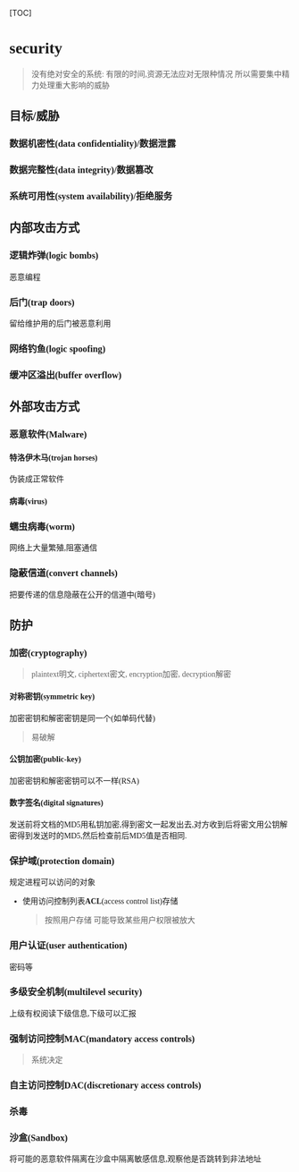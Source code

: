 [TOC]
<font face = "Consolas">

# security
> 没有绝对安全的系统: 有限的时间,资源无法应对无限种情况
  所以需要集中精力处理重大影响的威胁

## 目标/威胁
### 数据机密性(data confidentiality)/数据泄露
### 数据完整性(data integrity)/数据篡改
### 系统可用性(system availability)/拒绝服务

## 内部攻击方式
### 逻辑炸弹(logic bombs)
恶意编程
### 后门(trap doors)
留给维护用的后门被恶意利用
### 网络钓鱼(logic spoofing)
### 缓冲区溢出(buffer overflow)

## 外部攻击方式
### 恶意软件(Malware)
#### 特洛伊木马(trojan horses)
伪装成正常软件
#### 病毒(virus)
### 蠕虫病毒(worm)
网络上大量繁殖,阻塞通信
### 隐蔽信道(convert channels)
把要传递的信息隐蔽在公开的信道中(暗号)


## 防护
### 加密(cryptography)
> plaintext明文, ciphertext密文, encryption加密, decryption解密
#### 对称密钥(symmetric key)
加密密钥和解密密钥是同一个(如单码代替)
> 易破解
#### 公钥加密(public-key)
加密密钥和解密密钥可以不一样(RSA)
#### 数字签名(digital signatures)
发送前将文档的MD5用私钥加密,得到密文一起发出去,对方收到后将密文用公钥解密得到发送时的MD5,然后检查前后MD5值是否相同.
### 保护域(protection domain)
规定进程可以访问的对象
* 使用访问控制列表**ACL**(access control list)存储
    > 按照用户存储
    可能导致某些用户权限被放大

### 用户认证(user authentication)
密码等

### 多级安全机制(multilevel security)
上级有权阅读下级信息,下级可以汇报

### 强制访问控制MAC(mandatory access controls)
> 系统决定
### 自主访问控制DAC(discretionary access controls)

### 杀毒
### 沙盒(Sandbox)
将可能的恶意软件隔离在沙盒中隔离敏感信息,观察他是否跳转到非法地址